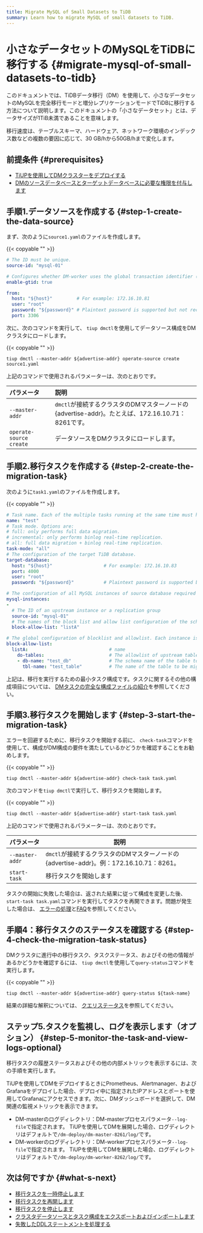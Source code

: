 ```yaml
---
title: Migrate MySQL of Small Datasets to TiDB
summary: Learn how to migrate MySQL of small datasets to TiDB.
---
```


# 小さなデータセットのMySQLをTiDBに移行する {#migrate-mysql-of-small-datasets-to-tidb}

このドキュメントでは、TiDBデータ移行（DM）を使用して、小さなデータセットのMySQLを完全移行モードと増分レプリケーションモードでTiDBに移行する方法について説明します。このドキュメントの「小さなデータセット」とは、データサイズが1TiB未満であることを意味します。

移行速度は、テーブルスキーマ、ハードウェア、ネットワーク環境のインデックス数などの複数の要因に応じて、30 GB/hから50GB/hまで変化します。<!--The migration process using DM is shown in the figure below.-->

<!--/media/dm/migrate-with-dm.png-->

## 前提条件 {#prerequisites}

-   [TiUPを使用してDMクラスターをデプロイする](/dm/deploy-a-dm-cluster-using-tiup.md)
-   [DMのソースデータベースとターゲットデータベースに必要な権限を付与します](/dm/dm-worker-intro.md)

## 手順1.データソースを作成する {#step-1-create-the-data-source}

まず、次のように`source1.yaml`のファイルを作成します。

{{< copyable "" >}}

```yaml
# The ID must be unique.
source-id: "mysql-01"

# Configures whether DM-worker uses the global transaction identifier (GTID) to pull binlogs. To enable GTID, the upstream MySQL must have enabled GTID. If the upstream MySQL has automatic source-replica switching, the GTID mode is required.
enable-gtid: true

from:
  host: "${host}"         # For example: 172.16.10.81
  user: "root"
  password: "${password}" # Plaintext password is supported but not recommended. It is recommended to use dmctl encrypt to encrypt the plaintext password before using the password.
  port: 3306
```

次に、次のコマンドを実行して、 `tiup dmctl`を使用してデータソース構成をDMクラスタにロードします。

{{< copyable "" >}}

```shell
tiup dmctl --master-addr ${advertise-addr} operate-source create source1.yaml
```

上記のコマンドで使用されるパラメーターは、次のとおりです。

| パラメータ                   | 説明                                                                    |
| :---------------------- | :-------------------------------------------------------------------- |
| `--master-addr`         | `dmctl`が接続するクラスタのDMマスターノードの{advertise-addr}。たとえば、172.16.10.71：8261です。 |
| `operate-source create` | データソースをDMクラスタにロードします。                                                 |

## 手順2.移行タスクを作成する {#step-2-create-the-migration-task}

次のように`task1.yaml`のファイルを作成します。

{{< copyable "" >}}

```yaml
# Task name. Each of the multiple tasks running at the same time must have a unique name.
name: "test"
# Task mode. Options are:
# full: only performs full data migration.
# incremental: only performs binlog real-time replication.
# all: full data migration + binlog real-time replication.
task-mode: "all"
# The configuration of the target TiDB database.
target-database:
  host: "${host}"                   # For example: 172.16.10.83
  port: 4000
  user: "root"
  password: "${password}"           # Plaintext password is supported but not recommended. It is recommended to use dmctl encrypt to encrypt the plaintext password before using the password.

# The configuration of all MySQL instances of source database required for the current migration task.
mysql-instances:
-
  # The ID of an upstream instance or a replication group
  source-id: "mysql-01"
  # The names of the block list and allow list configuration of the schema name or table name that is to be migrated. These names are used to reference the global configuration of the block and allowlist. For the global configuration, refer to the `block-allow-list` configuration below.
  block-allow-list: "listA"

# The global configuration of blocklist and allowlist. Each instance is referenced by a configuration item name.
block-allow-list:
  listA:                              # name
    do-tables:                        # The allowlist of upstream tables that need to be migrated.
    - db-name: "test_db"              # The schema name of the table to be migrated.
      tbl-name: "test_table"          # The name of the table to be migrated.

```

上記は、移行を実行するための最小タスク構成です。タスクに関するその他の構成項目については、 [DMタスクの完全な構成ファイルの紹介](/dm/task-configuration-file-full.md)を参照してください。

## 手順3.移行タスクを開始します {#step-3-start-the-migration-task}

エラーを回避するために、移行タスクを開始する前に、 `check-task`コマンドを使用して、構成がDM構成の要件を満たしているかどうかを確認することをお勧めします。

{{< copyable "" >}}

```shell
tiup dmctl --master-addr ${advertise-addr} check-task task.yaml
```

次のコマンドを`tiup dmctl`で実行して、移行タスクを開始します。

{{< copyable "" >}}

```shell
tiup dmctl --master-addr ${advertise-addr} start-task task.yaml
```

上記のコマンドで使用されるパラメーターは、次のとおりです。

| パラメータ           | 説明                                                               |
| --------------- | ---------------------------------------------------------------- |
| `--master-addr` | `dmctl`が接続するクラスタのDMマスターノードの{advertise-addr}。例：172.16.10.71：8261。 |
| `start-task`    | 移行タスクを開始します                                                      |

タスクの開始に失敗した場合は、返された結果に従って構成を変更した後、 `start-task task.yaml`コマンドを実行してタスクを再開できます。問題が発生した場合は、 [エラーの処理](/dm/dm-error-handling.md)と[FAQ](/dm/dm-faq.md)を参照してください。

## 手順4：移行タスクのステータスを確認する {#step-4-check-the-migration-task-status}

DMクラスタに進行中の移行タスク、タスクステータス、およびその他の情報があるかどうかを確認するには、 `tiup dmctl`を使用して`query-status`コマンドを実行します。

{{< copyable "" >}}

```shell
tiup dmctl --master-addr ${advertise-addr} query-status ${task-name}
```

結果の詳細な解釈については、 [クエリステータス](/dm/dm-query-status.md)を参照してください。

## ステップ5.タスクを監視し、ログを表示します（オプション） {#step-5-monitor-the-task-and-view-logs-optional}

移行タスクの履歴ステータスおよびその他の内部メトリックを表示するには、次の手順を実行します。

TiUPを使用してDMをデプロイするときにPrometheus、Alertmanager、およびGrafanaをデプロイした場合、デプロイ中に指定されたIPアドレスとポートを使用してGrafanaにアクセスできます。次に、DMダッシュボードを選択して、DM関連の監視メトリックを表示できます。

-   DM-masterのログディレクトリ：DM-masterプロセスパラメータ`--log-file`で指定されます。 TiUPを使用してDMを展開した場合、ログディレクトリはデフォルトで`/dm-deploy/dm-master-8261/log/`です。
-   DM-workerのログディレクトリ：DM-workerプロセスパラメータ`--log-file`で指定されます。 TiUPを使用してDMを展開した場合、ログディレクトリはデフォルトで`/dm-deploy/dm-worker-8262/log/`です。

## 次は何ですか {#what-s-next}

-   [移行タスクを一時停止します](/dm/dm-pause-task.md)
-   [移行タスクを再開します](/dm/dm-resume-task.md)
-   [移行タスクを停止します](/dm/dm-stop-task.md)
-   [クラスタデータソースとタスク構成をエクスポートおよびインポートします](/dm/dm-export-import-config.md)
-   [失敗したDDLステートメントを処理する](/dm/handle-failed-ddl-statements.md)
